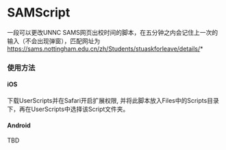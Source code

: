 # SAMScript

一段可以更改UNNC SAMS网页出校时间的脚本，在五分钟之内会记住上一次的输入（不会出现弹窗），匹配网址为 https://sams.nottingham.edu.cn/zh/Students/stuaskforleave/details/*

### 使用方法
#### iOS
下载UserScripts并在Safari开启扩展权限, 并将此脚本放入Files中的Scripts目录下，再在UserScripts中选择该Script文件夹。

#### Android
TBD
